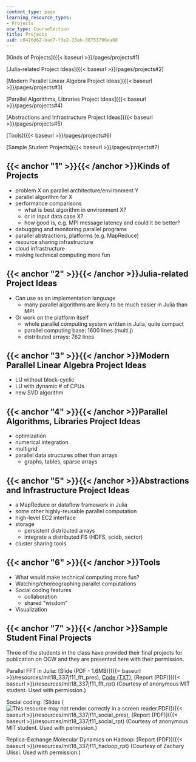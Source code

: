 ```yaml
---
content_type: page
learning_resource_types:
- Projects
ocw_type: CourseSection
title: Projects
uid: c0426d62-bad7-f3e2-33eb-38753796ea60
---
```


[Kinds of Projects]({{< baseurl >}}/pages/projects#1)

[Julia-related Project Ideas]({{< baseurl >}}/pages/projects#2)

[Modern Parallel Linear Algebra Project Ideas]({{< baseurl >}}/pages/projects#3)

[Parallel Algorithms, Libraries Project Ideas]({{< baseurl >}}/pages/projects#4)

[Abstractions and Infrastructure Project Ideas]({{< baseurl >}}/pages/projects#5)

[Tools]({{< baseurl >}}/pages/projects#6)

[Sample Student Projects]({{< baseurl >}}/pages/projects#7)

{{< anchor "1" >}}{{< /anchor >}}Kinds of Projects
--------------------------------------------------

*   problem X on parallel architecture/environment Y
*   parallel algorithm for X
*   performance comparisons
    *   what is best algorithm in environment X?
    *   or in input data case X?
    *   how good is, e.g. MPI message latency and could it be better?
*   debugging and monitoring parallel programs
*   parallel abstractions, platforms (e.g. MapReduce)
*   resource sharing infrastructure
*   cloud infrastructure
*   making technical computing more fun

{{< anchor "2" >}}{{< /anchor >}}Julia-related Project Ideas
------------------------------------------------------------

*   Can use as an implementation language
    *   many parallel algorithms are likely to be much easier in Julia than MPI
*   Or work on the platform itself
    *   whole parallel computing system written in Julia, quite compact
    *   parallel computing base: 1600 lines (multi.j)
    *   distributed arrays: 762 lines

{{< anchor "3" >}}{{< /anchor >}}Modern Parallel Linear Algebra Project Ideas
-----------------------------------------------------------------------------

*   LU without block-cyclic
*   LU with dynamic # of CPUs
*   new SVD algorithm

{{< anchor "4" >}}{{< /anchor >}}Parallel Algorithms, Libraries Project Ideas
-----------------------------------------------------------------------------

*   optimization
*   numerical integration
*   multigrid
*   parallel data structures other than arrays
    *   graphs, tables, sparse arrays

{{< anchor "5" >}}{{< /anchor >}}Abstractions and Infrastructure Project Ideas
------------------------------------------------------------------------------

*   a MapReduce or dataflow framework in Julia
*   some other highly-reusable parallel computation
*   high-level EC2 interface
*   storage
    *   persistent distributed arrays
    *   integrate a distributed FS (HDFS, scidb, sector)
*   cluster sharing tools

{{< anchor "6" >}}{{< /anchor >}}Tools
--------------------------------------

*   What would make technical computing more fun?
*   Watching/choreographing parallel computations
*   Social coding features
    *   collaboration
    *   shared "wisdom"
*   Visualization

{{< anchor "7" >}}{{< /anchor >}}Sample Student Final Projects
--------------------------------------------------------------

Three of the students in the class have provided their final projects for publication on OCW and they are presented here with their permission.

Parallel FFT in Julia: [Slide (PDF - 1.6MB)]({{< baseurl >}}/resources/mit18_337jf11_fft_pres), [Code (TXT)](./resolveuid/7574964c53feac5d89568be3d0644fdc), [Report (PDF)]({{< baseurl >}}/resources/mit18_337jf11_fft_rpt) (Courtesy of anonymous MIT student. Used with permission.)

Social coding: [Slides (![This resource may not render correctly in a screen reader.](/images/inacessible.gif)PDF)]({{< baseurl >}}/resources/mit18_337jf11_social_pres), [Report (PDF)]({{< baseurl >}}/resources/mit18_337jf11_social_rpt) (Courtesy of anonymous MIT student. Used with permission.)

Replica-Exchange Molecular Dynamics on Hadoop: [Report (PDF)]({{< baseurl >}}/resources/mit18_337jf11_hadoop_rpt) (Courtesy of Zachary Ulissi. Used with permission.)
